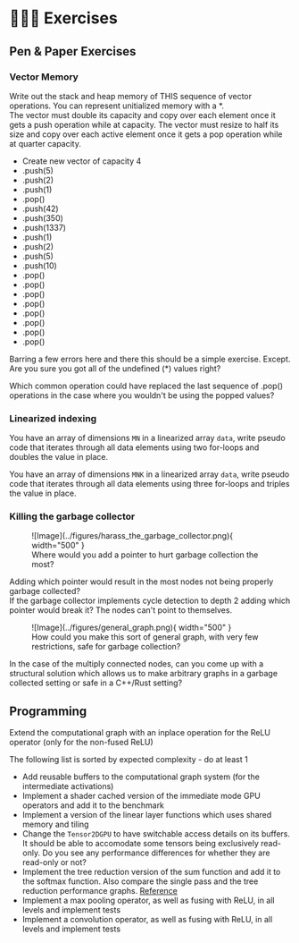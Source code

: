 # 👨🏼‍💻 Exercises
## Pen & Paper Exercises
### Vector Memory
Write out the stack and heap memory of THIS sequence of vector operations.
You can represent unitialized memory with a *.  
The vector must double its capacity and copy over each element once it gets a push operation while at capacity.
The vector must resize to half its size and copy over each active element once it gets a pop operation while at
quarter capacity.

* Create new vector of capacity 4
* .push(5)
* .push(2)
* .push(1)
* .pop()
* .push(42)
* .push(350)
* .push(1337)
* .push(1)
* .push(2)
* .push(5)
* .push(10)
* .pop()
* .pop()
* .pop()
* .pop()
* .pop()
* .pop()
* .pop()
* .pop()

Barring a few errors here and there this should be a simple exercise. Except.
Are you sure you got all of the undefined (*) values right?

Which common operation could have replaced the last sequence of .pop() operations
in the case where you wouldn't be using the popped values?

### Linearized indexing  
You have an array of dimensions ```MN``` in a linearized array ```data```, write pseudo code that iterates
through all data elements using two for-loops and doubles the value in place.

You have an array of dimensions ```MNK``` in a linearized array ```data```, write pseudo code that iterates
through all data elements using three for-loops and triples the value in place.

### Killing the garbage collector
<figure markdown>
![Image](../figures/harass_the_garbage_collector.png){ width="500" }
<figcaption>
Where would you add a pointer to hurt garbage collection the most?
</figcaption>
</figure>

Adding which pointer would result in the most nodes not being properly garbage collected?  
If the garbage collector implements cycle detection to depth 2 adding which pointer would break it?
The nodes can't point to themselves.  

<figure markdown>
![Image](../figures/general_graph.png){ width="500" }
<figcaption>
How could you make this sort of general graph, with very few restrictions, safe for garbage collection?
</figcaption>
</figure>

In the case of the multiply connected nodes, can you come up with a structural solution which allows
us to make arbitrary graphs in a garbage collected setting or safe in a C++/Rust setting?

## Programming
Extend the computational graph with an inplace operation for the ReLU operator (only for the non-fused ReLU)

The following list is sorted by expected complexity - do at least 1

* Add reusable buffers to the computational graph system (for the intermediate activations)
* Implement a shader cached version of the immediate mode GPU operators and add it to the benchmark
* Implement a version of the linear layer functions which uses shared memory and tiling
* Change the ```Tensor2DGPU``` to have switchable access details on its buffers. It should be able to
accomodate some tensors being exclusively read-only. Do you see any performance differences for whether
they are read-only or not?
* Implement the tree reduction version of the sum function and add it to the softmax function.
Also compare the single pass and the tree reduction performance graphs. [Reference](https://developer.download.nvidia.com/assets/cuda/files/reduction.pdf)
* Implement a max pooling operator, as well as fusing with ReLU, in all levels and implement tests
* Implement a convolution operator, as well as fusing with ReLU, in all levels and implement tests
